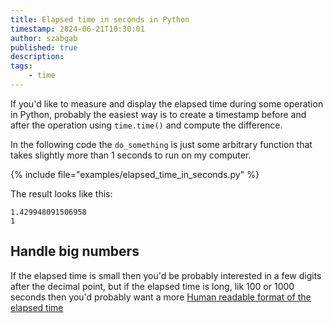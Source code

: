 ```yaml
---
title: Elapsed time in seconds in Python
timestamp: 2024-06-21T10:30:01
author: szabgab
published: true
description:
tags:
    - time
---
```


If you'd like to measure and display the elapsed time during some operation in Python, probably the easiest way is to create a timestamp before
and after the operation using `time.time()` and compute the difference.

In the following code the `do_something` is just some arbitrary function that takes slightly more than 1 seconds to run on my computer.

{% include file="examples/elapsed_time_in_seconds.py" %}

The result looks like this:

```
1.429948091506958
1
```

## Handle big numbers

If the elapsed time is small then you'd be probably interested in a few digits after the decimal point, but if the elapsed time is long, lik 100 or 1000 seconds
then you'd probably want a more [Human readable format of the elapsed time](/elapsed-time-in-human-readable-form)


